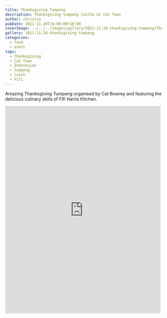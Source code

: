 ```yaml
---
title: Thanksgiving Tumpeng
description: Thanksgiving tumpeng luncha at Cat Town
author: christie
pubDate: 2021-11-28T16:00:00+10:00
coverImage: ../../../images/gallery/2021-11-28-thanksgiving-tumpeng/Thanksgiving Tumpeng (15).jpeg
gallery: 2021-11-28-thanksgiving-tumpeng
categories:
  - food
  - event
tags:
  - Thanksgiving
  - Cat Town
  - Indonesian
  - tumpeng
  - lunch
  - Fifi
---
```


Amazing Thanksgiving Tumpeng organised by Cat Bowrey and featuring the delicious culinary skills of Fifi Harris Kitchen.

<iframe src="https://www.facebook.com/plugins/post.php?href=https%3A%2F%2Fwww.facebook.com%2Fchris1.tham%2Fposts%2Fpfbid0uDmCc2sCQWNvLAidMW5RjUzU2RApd794vQrgmunyxwov9PBcSQiXCcUG9iXczBRil&show_text=true&width=500" width="500" height="665" style="border:none;overflow:hidden" scrolling="no" frameborder="0" allowfullscreen="true" allow="autoplay; clipboard-write; encrypted-media; picture-in-picture; web-share"></iframe>
